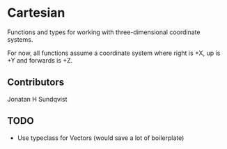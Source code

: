 Cartesian
=========
Functions and types for working with three-dimensional coordinate systems.

For now, all functions assume a coordinate system where right is +X, up is +Y and forwards is +Z.

Contributors
------------
Jonatan H Sundqvist


TODO
----
- Use typeclass for Vectors (would save a lot of boilerplate)
